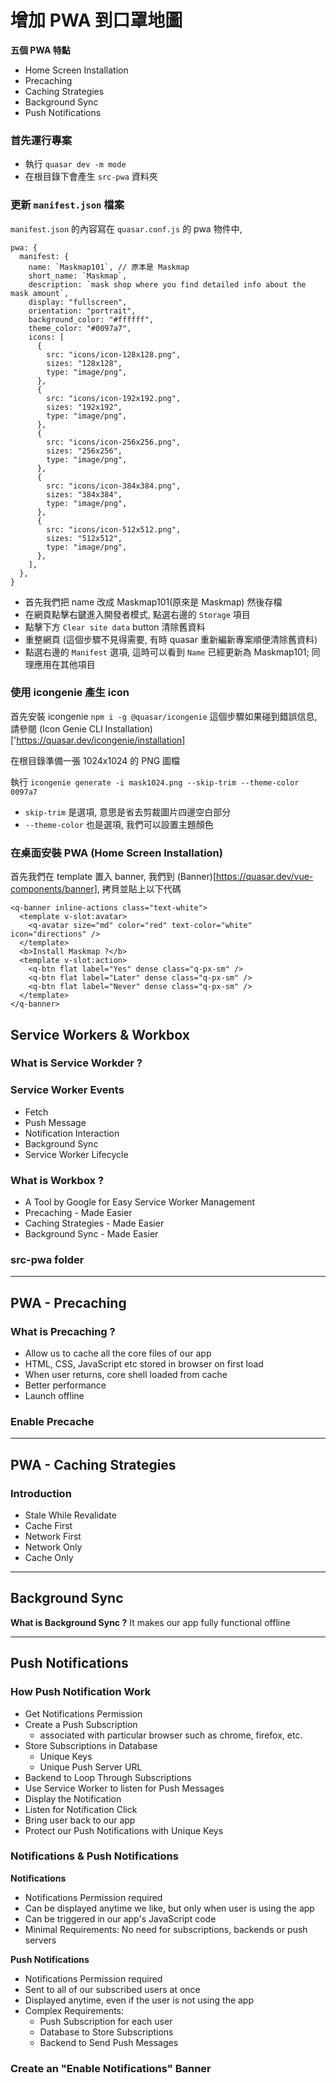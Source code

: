 # 增加 PWA 到口罩地圖

__五個 PWA 特點__
- Home Screen Installation
- Precaching
- Caching Strategies
- Background Sync
- Push Notifications

### 首先運行專案

- 執行 `quasar dev -m mode`
- 在根目錄下會產生 `src-pwa` 資料夾

### 更新 `manifest.json` 檔案  

`manifest.json` 的內容寫在 `quasar.conf.js` 的 pwa 物件中, 
```
pwa: {
  manifest: {
    name: `Maskmap101`, // 原本是 Maskmap
    short_name: `Maskmap`,
    description: `mask shop where you find detailed info about the mask amount`,
    display: "fullscreen",
    orientation: "portrait",
    background_color: "#ffffff",
    theme_color: "#0097a7",
    icons: [
      {
        src: "icons/icon-128x128.png",
        sizes: "128x128",
        type: "image/png",
      },
      {
        src: "icons/icon-192x192.png",
        sizes: "192x192",
        type: "image/png",
      },
      {
        src: "icons/icon-256x256.png",
        sizes: "256x256",
        type: "image/png",
      },
      {
        src: "icons/icon-384x384.png",
        sizes: "384x384",
        type: "image/png",
      },
      {
        src: "icons/icon-512x512.png",
        sizes: "512x512",
        type: "image/png",
      },
    ],
  },
}

```

- 首先我們把 name 改成 Maskmap101(原來是 Maskmap) 然後存檔
- 在網頁點擊右鍵進入開發者模式, 點選右邊的 `Storage` 項目 
- 點擊下方 `Clear site data` button 清除舊資料
- 重整網頁 (這個步驟不見得需要, 有時 quasar 重新編新專案順便清除舊資料)
- 點選右邊的 `Manifest` 選項, 這時可以看到 `Name` 已經更新為 Maskmap101; 同理應用在其他項目

### 使用 icongenie 產生 icon

首先安裝 icongenie `npm i -g @quasar/icongenie`
這個步驟如果碰到錯誤信息, 請參閱 (Icon Genie CLI Installation)['https://quasar.dev/icongenie/installation]

 在根目錄準備一張 1024x1024 的 PNG 圖檔

 執行 `icongenie generate -i mask1024.png --skip-trim --theme-color 0097a7` 
- `skip-trim` 是選項, 意思是省去剪裁圖片四邊空白部分
- `--theme-color` 也是選項, 我們可以設置主題顏色

### 在桌面安裝 PWA (Home Screen Installation)

首先我們在 template 置入 banner, 我們到 (Banner)[https://quasar.dev/vue-components/banner], 拷貝並貼上以下代碼
```
<q-banner inline-actions class="text-white">
  <template v-slot:avatar>
    <q-avatar size="md" color="red" text-color="white" icon="directions" />
  </template>
  <b>Install Maskmap ?</b>
  <template v-slot:action>
    <q-btn flat label="Yes" dense class="q-px-sm" />
    <q-btn flat label="Later" dense class="q-px-sm" />
    <q-btn flat label="Never" dense class="q-px-sm" />
  </template>
</q-banner>
```

## Service Workers & Workbox

### What is Service Workder ?

### Service Worker Events

- Fetch
- Push Message
- Notification Interaction
- Background Sync
- Service Worker Lifecycle

### What is Workbox ?

- A Tool by Google for Easy Service Worker Management
- Precaching - Made Easier
- Caching Strategies - Made Easier
- Background Sync - Made Easier

### src-pwa folder

---

## PWA - Precaching

### What is Precaching ?

- Allow us to cache all the core files of our app
- HTML, CSS, JavaScript etc stored in browser on first load
- When user returns, core shell loaded from cache
- Better performance
- Launch offline

### Enable Precache

---

## PWA - Caching Strategies

### Introduction

- Stale While Revalidate
- Cache First
- Network First
- Network Only
- Cache Only

---

## Background Sync 

__What is Background Sync ?__
It makes our app fully functional offline

---

## Push Notifications

### How Push Notification Work

- Get Notifications Permission
- Create a Push Subscription 
  - associated with particular browser such as chrome, firefox, etc.
- Store Subscriptions in Database
  - Unique Keys
  - Unique Push Server URL
- Backend to Loop Through Subscriptions
- Use Service Worker to listen for Push Messages
- Display the Notification
- Listen for Notification Click
- Bring user back to our app
- Protect our Push Notifications with Unique Keys

### Notifications & Push Notifications

__Notifications__
- Notifications Permission required
- Can be displayed anytime we like, but only when user is using the app
- Can be triggered in our app's JavaScript code
- Minimal Requirements: No need for subscriptions, backends or push servers

__Push Notifications__
- Notifications Permission required
- Sent to all of our subscribed users at once
- Displayed anytime, even if the user is not using the app
- Complex Requirements:
  - Push Subscription for each user
  - Database to Store Subscriptions
  - Backend to Send Push Messages

### Create an "Enable Notifications" Banner













